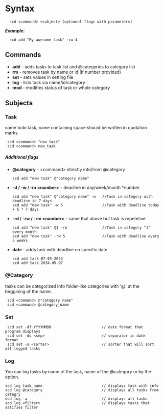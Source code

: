 # Syntax
```
  scd <command> <subject> [optional flags with parameters]
```

***Example:***
```
  scd add "My awesome task" -rw 4
```

## Commands
- **add** - adds tasks to task list and @categories to category list
- **rm** - removes task by name or id (if number provided)
- **set** - sets values in setting file
- **log** - lists task via name/id/category
- **mod** - modifies status of task or whole category

## Subjects

### Task
some todo task, name containing space should be written in quotation marks
 ```
  scd <command> "new task"
  scd <command> new_task
 ```

##### Additional flags
- **@category** - \<command\> directly into/from @category

  ```
  scd add "new task" @"category name"
  ```

- **-d / -w / -m \<number\>** - deadline in day/week/month \*number

  ```
  scd add "new task" @"category name" -w   //Task in category with deadline in 7 days
  scd add "new task" -w 5                  //Task with deadline today + 5 * 7 days
  ```

- **-rd / -rw / -rm \<number\>** - same that above but task is repetetive
  ```
  scd add "new task" @1 -rm                //Task in category "1" every month 
  scd add "new task" -rw 5                 //Task with deadline every 5 weeks
  ```

- **date** - adds task with deadline on specific date
  ```
  scd add task 07-05-2034
  scd add task 2034.05.07
  ```


### @Category
tasks can be categorized info folder-like categories with '@' at the beggining of the name.
```
 scd <command> @"category name"
 scd <command> @category_name
```


### Set
```
 scd set -df YYYYMMDD                       // date format that program displays
 scd set -ds <sep>                          // separator in date format
 scd set -s <sorter>                        // sorter that will sort all logged tasks
```


### Log
You can log tasks by name of the task, name of the @category or by the option.
```
scd log task_name                           // displays task with info
scd log @category                           // displays all tasks from categry
scd log -a                                  // displays all tasks
scd log <filter>                            // displays tasks that satifies filter 
```


